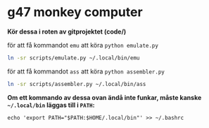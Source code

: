 # g47 monkey computer

**Kör dessa i roten av gitprojektet (code/)**

för att få kommandot `emu` att köra `python emulate.py`
```bash
ln -sr scripts/emulate.py ~/.local/bin/emu
```

för att få kommandot `ass` att köra `python assembler.py`
```bash
ln -sr scripts/assembler.py ~/.local/bin/ass
```


**Om ett kommando av dessa ovan ändå inte funkar, måste kanske `~/.local/bin` läggas till i `PATH`:**
```shell
echo 'export PATH="$PATH:$HOME/.local/bin"' >> ~/.bashrc
```
